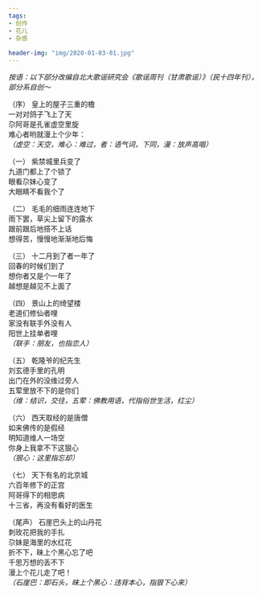 ```yaml
---
tags:
- 创作
- 花儿
- 杂感
  
header-img: "img/2020-01-03-01.jpg"
---
```

_按语：以下部分改编自北大歌谣研究会《歌谣周刊（甘肃歌谣）》（民十四年刊），部分系自创～_

（序）
皇上的屋子三重的檐\
一对对鸽子飞上了天\
尕阿哥是孔雀虚空里旋\
难心者哟就漫上个少年：\
_（虚空：天空，难心：难过，者：语气词，下同，漫：放声高唱）_

（一）
紫禁城里兵变了\
九道门都上了个锁了\
眼看尕妹心变了\
大眼睛不看我个了

（二）
毛毛的细雨连连地下\
雨下罢，草尖上留下的露水\
跟前跟后地搭不上话\
想得苦，慢慢地渐渐地后悔

（三）
十二月到了者一年了\
回春的时候们到了\
想你者又是个一年了\
越想是越见不上面了

（四）
景山上的绮望楼\
老道们修仙者哩\
家没有联手外没有人\
阳世上挂单者哩\
_（联手：朋友，也指恋人）_

（五）
乾隆爷的纪先生\
刘玄德手里的孔明\
出门在外的没维过旁人\
五荤里放不下的是你们\
_（维：结识，交往，五荤：佛教用语，代指俗世生活，红尘）_

（六）
西天取经的是唐僧\
如来佛传的是假经\
明知道维人一场空\
你身上我拿不下这狠心\
_（狠心：这里指忘却）_

（七）
天下有名的北京城\
六百年修下的正宫\
阿哥得下的相思病\
十三省，再没有看好的医生

（尾声）
石崖巴头上的山丹花\
刺玫花把我的手扎\
尕妹是海里的水红花\
折不下，昧上个黑心忘了吧\
千思万想的丢不下\
漫上个花儿走了吧！\
_（石崖巴：即石头，昧上个黑心：违背本心，指狠下心来）_